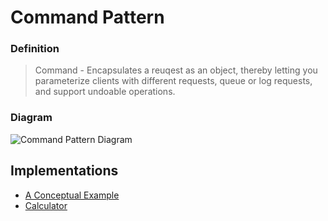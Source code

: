 # Command Pattern
### Definition
> Command - Encapsulates a reuqest as an object, thereby letting you parameterize clients with different requests, queue or log requests, and support undoable operations.

### Diagram
![Command Pattern Diagram](https://user-images.githubusercontent.com/30439829/150714182-21bb7ecc-621c-4e67-a01a-e943672bf9d4.png)

## Implementations
- [A Conceptual Example](https://github.com/JoseAndresHV/design-patterns/tree/master/Command/ConceptualCommand)
- [Calculator](https://github.com/JoseAndresHV/design-patterns/tree/master/Command/Calculator)

